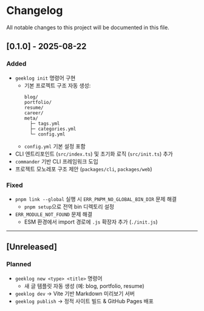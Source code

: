 # Changelog

All notable changes to this project will be documented in this file.

## [0.1.0] - 2025-08-22

### Added

- `geeklog init` 명령어 구현
  - 기본 프로젝트 구조 자동 생성:
    ```
    blog/
    portfolio/
    resume/
    career/
    meta/
      ├─ tags.yml
      ├─ categories.yml
      └─ config.yml
    ```
  - `config.yml` 기본 설정 포함
- CLI 엔트리포인트 (`src/index.ts`) 및 초기화 로직 (`src/init.ts`) 추가
- `commander` 기반 CLI 프레임워크 도입
- 프로젝트 모노레포 구조 제안 (`packages/cli`, `packages/web`)

### Fixed

- `pnpm link --global` 실행 시 `ERR_PNPM_NO_GLOBAL_BIN_DIR` 문제 해결
  - `pnpm setup`으로 전역 bin 디렉토리 설정
- `ERR_MODULE_NOT_FOUND` 문제 해결
  - ESM 환경에서 import 경로에 `.js` 확장자 추가 (`./init.js`)

---

## [Unreleased]

### Planned

- `geeklog new <type> <title>` 명령어
  - 새 글 템플릿 자동 생성 (예: blog, portfolio, resume)
- `geeklog dev` → Vite 기반 Markdown 미리보기 서버
- `geeklog publish` → 정적 사이트 빌드 & GitHub Pages 배포
